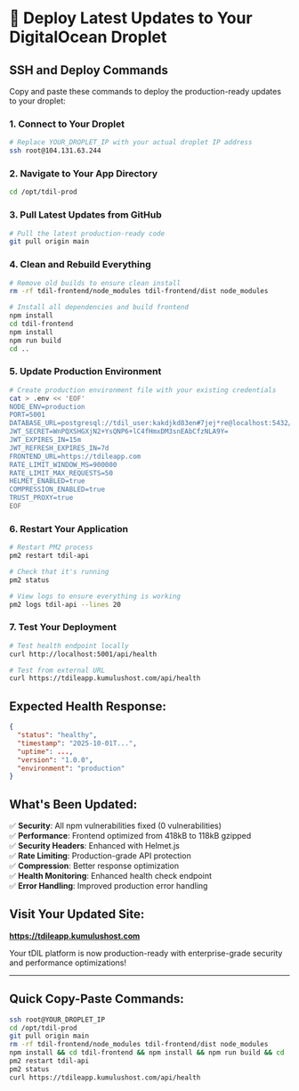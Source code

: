 # 🚀 Deploy Latest Updates to Your DigitalOcean Droplet

## SSH and Deploy Commands

Copy and paste these commands to deploy the production-ready updates to your droplet:

### 1. Connect to Your Droplet
```bash
# Replace YOUR_DROPLET_IP with your actual droplet IP address
ssh root@104.131.63.244
```

### 2. Navigate to Your App Directory
```bash
cd /opt/tdil-prod
```

### 3. Pull Latest Updates from GitHub
```bash
# Pull the latest production-ready code
git pull origin main
```

### 4. Clean and Rebuild Everything
```bash
# Remove old builds to ensure clean install
rm -rf tdil-frontend/node_modules tdil-frontend/dist node_modules

# Install all dependencies and build frontend
npm install
cd tdil-frontend
npm install
npm run build
cd ..
```

### 5. Update Production Environment
```bash
# Create production environment file with your existing credentials
cat > .env << 'EOF'
NODE_ENV=production
PORT=5001
DATABASE_URL=postgresql://tdil_user:kakdjkd83en#7jej*re@localhost:5432/tdil_platform
JWT_SECRET=WnPQXSHGXjN2+YsQNP6+lC4fHmxDM3snEAbCfzNLA9Y=
JWT_EXPIRES_IN=15m
JWT_REFRESH_EXPIRES_IN=7d
FRONTEND_URL=https://tdileapp.com
RATE_LIMIT_WINDOW_MS=900000
RATE_LIMIT_MAX_REQUESTS=50
HELMET_ENABLED=true
COMPRESSION_ENABLED=true
TRUST_PROXY=true
EOF
```

### 6. Restart Your Application
```bash
# Restart PM2 process
pm2 restart tdil-api

# Check that it's running
pm2 status

# View logs to ensure everything is working
pm2 logs tdil-api --lines 20
```

### 7. Test Your Deployment
```bash
# Test health endpoint locally
curl http://localhost:5001/api/health

# Test from external URL
curl https://tdileapp.kumulushost.com/api/health
```

## Expected Health Response:
```json
{
  "status": "healthy",
  "timestamp": "2025-10-01T...",
  "uptime": ...,
  "version": "1.0.0", 
  "environment": "production"
}
```

## What's Been Updated:

✅ **Security**: All npm vulnerabilities fixed (0 vulnerabilities)  
✅ **Performance**: Frontend optimized from 418kB to 118kB gzipped  
✅ **Security Headers**: Enhanced with Helmet.js  
✅ **Rate Limiting**: Production-grade API protection  
✅ **Compression**: Better response optimization  
✅ **Health Monitoring**: Enhanced health check endpoint  
✅ **Error Handling**: Improved production error handling  

## Visit Your Updated Site:
**https://tdileapp.kumulushost.com**

Your tDIL platform is now production-ready with enterprise-grade security and performance optimizations!

---

## Quick Copy-Paste Commands:
```bash
ssh root@YOUR_DROPLET_IP
cd /opt/tdil-prod
git pull origin main
rm -rf tdil-frontend/node_modules tdil-frontend/dist node_modules
npm install && cd tdil-frontend && npm install && npm run build && cd ..
pm2 restart tdil-api
pm2 status
curl https://tdileapp.kumulushost.com/api/health
